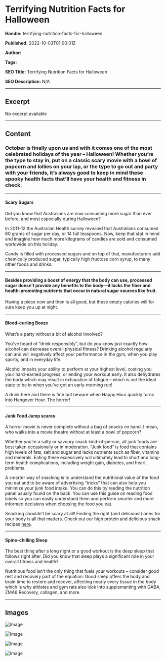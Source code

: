 # Terrifying Nutrition Facts for Halloween

**Handle:** terrifying-nutrition-facts-for-halloween

**Published:** 2022-10-03T01:00:01Z

**Author:**  

**Tags:** 

**SEO Title:** Terrifying Nutrition Facts for Halloween 

**SEO Description:** N/A

---

## Excerpt

No excerpt available

---

## Content

### October is finally upon us and with it comes one of the most celebrated holidays of the year – Halloween! Whether you’re the type to stay in, put on a classic scary movie with a bowl of popcorn and lollies on your lap, or the type to go out and party with your friends, it’s always good to keep in mind these spooky health facts that’ll have your health and fitness in check.

---

#### Scary Sugars

Did you know that Australians are now consuming more sugar than ever before, and most especially during Halloween?

In 2011-12 the Australian Health survey revealed that Australians consumed 60 grams of sugar per day, or 14 full teaspoons. Now, keep that stat in mind and imagine how much more kilograms of candies are sold and consumed worldwide on this holiday.

Candy is filled with processed sugars and on top of that, manufacturers add chemically produced sugar, typically high fructose corn syrup, to many other foods and drinks.

---

#### Besides providing a boost of energy that the body can use, processed sugar doesn’t provide any benefits to the body—it lacks the fiber and health-promoting nutrients that occur in natural sugar sources like fruit.

Having a piece now and then is all good, but these empty calories will for sure keep you up at night.

---

#### Blood-curling Booze

What’s a party without a bit of alcohol involved?

You’ve heard of “drink responsibly”, but do you know just exactly how alcohol can decrease overall physical fitness? Drinking alcohol regularly can and will negatively affect your performance in the gym, when you play sports, and in everyday life.

Alcohol impairs your ability to perform at your highest level, costing you your hard-earned progress, or ending your workout early. It also dehydrates the body which may result in exhaustion of fatigue – which is not the ideal state to be in when you’ve got an early-morning run!

A drink here and there is fine but beware when Happy Hour quickly turns into Hangover Hour. The horror!

---

#### Junk Food Jump scares

A horror movie is never complete without a bag of snacks on hand. I mean, who walks into a movie theatre without at least a bowl of popcorn?

Whether you’re a salty or savoury snack kind-of-person, all junk foods are best taken occasionally or in moderation. “Junk food” is food that contains high levels of fats, salt and sugar and lacks nutrients such as fiber, vitamins and minerals. Eating these excessively will ultimately lead to short and long-term health complications, including weight gain, diabetes, and heart problems.

A smarter way of snacking is to understand the nutritional value of the food you eat and to be aware of advertising “tricks” that can also help you minimize your junk food intake. You can do this by reading the nutrition panel usually found on the back. You can use this guide on reading food labels so you can easily understand them and perform smarter and more informed decisions when choosing the food you eat.

Snacking shouldn’t be scary at all! Finding the right (and delicious!) ones for your body is all that matters. Check out our high protein and delicious snack recipes [here](https://www.vpa.com.au/blogs/recipes).

---

#### Spine-chilling Sleep

The best thing after a long night or a good workout is the deep sleep that follows right after. Did you know that sleep plays a significant role in your overall fitness and health?

Nutritious food isn’t the only thing that fuels your workouts – consider good rest and recovery part of the equation. Good sleep offers the body and brain time to restore and recover, affecting nearly every tissue in the body which is why athletes and gym rats also look into supplementing with GABA, ZMA6 Recovery, collagen, and more.

---

## Images

![Image](undefined)

![Image](undefined)

![Image](undefined)

![Image](undefined)

